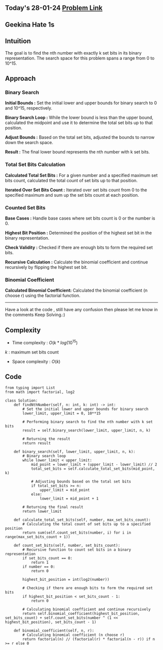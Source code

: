 ## Today's 28-01-24 [Problem Link](https://www.geeksforgeeks.org/problems/geekina-hate-1s/1)
## Geekina Hate 1s

## Intuition

The goal is to find the nth number with exactly k set bits in its binary representation. The search space for this problem spans a range from 0 to 10^15.


## Approach

### Binary Search
**Initial Bounds :** 
    Set the initial lower and upper bounds for binary search to 0 and 10^15, respectively.

**Binary Search Loop :** 
    While the lower bound is less than the upper bound, calculated the midpoint and use it to determine the total set bits up to that position.

**Adjust Bounds :** 
    Based on the total set bits, adjusted the bounds to narrow down the search space.

**Result :** 
    The final lower bound represents the nth number with k set bits.

### Total Set Bits Calculation

**Calculated Total Set Bits :** 
    For a given number and a specified maximum set bits count, calculated the total count of set bits up to that position.

**Iterated Over Set Bits Count :** 
    Iterated over set bits count from 0 to the specified maximum and sum up the set bits count at each position.

### Counted Set Bits

**Base Cases :** Handle base cases where set bits count is 0 or the number is 0.

**Highest Bit Position :**  Determined the position of the highest set bit in the binary representation.

**Check Validity :** Checked if there are enough bits to form the required set bits.

**Recursive Calculation :** Calculate the binomial coefficient and continue recursively by flipping the highest set bit.

### Binomial Coefficient

**Calculated Binomial Coefficient:** Calculated the binomial coefficient (n choose r) using the factorial function.

---
Have a look at the code , still have any confusion then please let me know in the comments
Keep Solving.:)

## Complexity
- Time complexity : $O(k * log(10^{15})$
<!-- Add your time complexity here, e.g. $$O())$$ -->
$k$ : maximum set bits count

- Space complexity : $O(k)$
<!-- Add your space complexity here, e.g. $$O(n)$$ -->

## Code 
```
from typing import List
from math import factorial, log2

class Solution:
    def findNthNumber(self, n: int, k: int) -> int:
        # Set the initial lower and upper bounds for binary search
        lower_limit, upper_limit = 0, 10**15
        
        # Performing binary search to find the nth number with k set bits
        result = self.binary_search(lower_limit, upper_limit, n, k)
        
        # Returning the result
        return result

    def binary_search(self, lower_limit, upper_limit, n, k):
        # Binary search loop
        while lower_limit < upper_limit:
            mid_point = lower_limit + (upper_limit - lower_limit) // 2
            total_set_bits = self.calculate_total_set_bits(mid_point, k)

            # Adjusting bounds based on the total set bits
            if total_set_bits >= n:
                upper_limit = mid_point
            else:
                lower_limit = mid_point + 1

        # Returning the final result
        return lower_limit

    def calculate_total_set_bits(self, number, max_set_bits_count):
        # Calculating the total count of set bits up to a specified position
        return sum(self.count_set_bits(number, i) for i in range(max_set_bits_count + 1))

    def count_set_bits(self, number, set_bits_count):
        # Recursive function to count set bits in a binary representation
        if set_bits_count == 0:
            return 1
        if number == 0:
            return 0

        highest_bit_position = int(log2(number))
        
        # Checking if there are enough bits to form the required set bits
        if highest_bit_position < set_bits_count - 1:
            return 0

        # Calculating binomial coefficient and continue recursively
        return self.binomial_coefficient(highest_bit_position, set_bits_count) + self.count_set_bits(number ^ (1 << highest_bit_position), set_bits_count - 1)

    def binomial_coefficient(self, n, r):
        # Calculating binomial coefficient (n choose r)
        return factorial(n) // (factorial(r) * factorial(n - r)) if n >= r else 0
```

